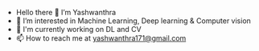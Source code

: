 - Hello there 👋 I’m Yashwanthra
- 👀 I’m interested in Machine Learning, Deep learning & Computer vision
- 🌱 I'm currently working on DL and CV
- 📫 How to reach me at yashwanthra171@gmail.com

<!---
yashwanthra171/yashwanthra171 is a ✨ special ✨ repository because its `README.md` (this file) appears on your GitHub profile.
You can click the Preview link to take a look at your changes.
--->
